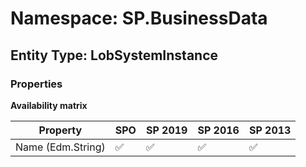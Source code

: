 # Namespace: SP.BusinessData

## Entity Type: LobSystemInstance

### Properties

**Availability matrix**

Property | SPO | SP 2019 | SP 2016 | SP 2013
----------|-----|---------|---------|--------
Name (Edm.String) | ✅ | ✅ | ✅ | ✅

